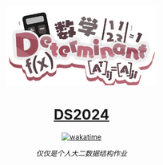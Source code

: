 <div align="center">
  <a href="https://github.com/zgyj4532/DS2024">
    <img src="https://github.com/PetricaT/ProgrammingVTuberLogos-Addon/blob/main/Determinant/V1/Determinant-Shadow.png" width="300" alt="logo"]
  </a>
</div>
      
<div align="center">
  
# DS2024
[![wakatime](https://wakatime.com/badge/user/d46234d8-e044-4d0d-b6d9-2789ecdaca27/project/bf60d344-9076-494f-bc64-20a88da94834.svg)](https://wakatime.com/badge/user/d46234d8-e044-4d0d-b6d9-2789ecdaca27/project/bf60d344-9076-494f-bc64-20a88da94834)

_仅仅是个人大二数据结构作业_
    
</div>
